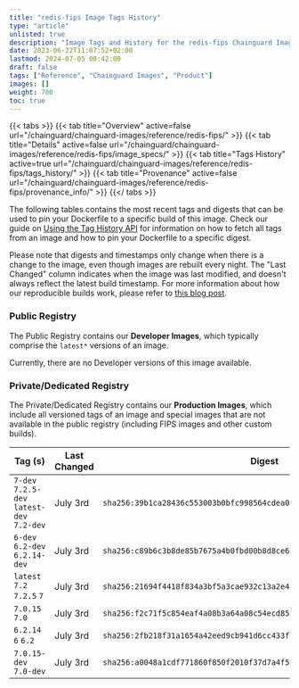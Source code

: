 ```yaml
---
title: "redis-fips Image Tags History"
type: "article"
unlisted: true
description: "Image Tags and History for the redis-fips Chainguard Image"
date: 2023-06-22T11:07:52+02:00
lastmod: 2024-07-05 00:42:00
draft: false
tags: ["Reference", "Chainguard Images", "Product"]
images: []
weight: 700
toc: true
---
```


{{< tabs >}}
{{< tab title="Overview" active=false url="/chainguard/chainguard-images/reference/redis-fips/" >}}
{{< tab title="Details" active=false url="/chainguard/chainguard-images/reference/redis-fips/image_specs/" >}}
{{< tab title="Tags History" active=true url="/chainguard/chainguard-images/reference/redis-fips/tags_history/" >}}
{{< tab title="Provenance" active=false url="/chainguard/chainguard-images/reference/redis-fips/provenance_info/" >}}
{{</ tabs >}}

The following tables contains the most recent tags and digests that can be used to pin your Dockerfile to a specific build of this image. Check our guide on [Using the Tag History API](/chainguard/chainguard-images/using-the-tag-history-api/) for information on how to fetch all tags from an image and how to pin your Dockerfile to a specific digest.

Please note that digests and timestamps only change when there is a change to the image, even though images are rebuilt every night. The "Last Changed" column indicates when the image was last modified, and doesn't always reflect the latest build timestamp. For more information about how our reproducible builds work, please refer to [this blog post](https://www.chainguard.dev/unchained/reproducing-chainguards-reproducible-image-builds).

### Public Registry
The Public Registry contains our **Developer Images**, which typically comprise the `latest*` versions of an image.

Currently, there are no Developer versions of this image available.

### Private/Dedicated Registry
The Private/Dedicated Registry contains our **Production Images**, which include all versioned tags of an image and special images that are not available in the public registry (including FIPS images and other custom builds).

| Tag (s)                                     | Last Changed | Digest                                                                    |
|---------------------------------------------|--------------|---------------------------------------------------------------------------|
|  `7-dev` `7.2.5-dev` `latest-dev` `7.2-dev` | July 3rd     | `sha256:39b1ca28436c553003b0bfc998564cdea0e9a7329da6c851f96ecea62b9bab0b` |
|  `6-dev` `6.2-dev` `6.2.14-dev`             | July 3rd     | `sha256:c89b6c3b8de85b7675a4b0fbd00b8d8ce61612e0736c5d2625fdb9b919ff27a2` |
|  `latest` `7.2` `7.2.5` `7`                 | July 3rd     | `sha256:21694f4418f834a3bf5a3cae932c13a2e41d01c8dec22b150a5c3df8a16f5593` |
|  `7.0.15` `7.0`                             | July 3rd     | `sha256:f2c71f5c854eaf4a08b3a64a08c54ecd8540efefbc3a95f9dc1e435d7cf15d19` |
|  `6.2.14` `6` `6.2`                         | July 3rd     | `sha256:2fb218f31a1654a42eed9cb941d6cc433fe96537a703458a051d7e589bbf88f1` |
|  `7.0.15-dev` `7.0-dev`                     | July 3rd     | `sha256:a0048a1cdf771860f850f2010f37d7a4f5d72b47bb05d96794818a3c758ea355` |

